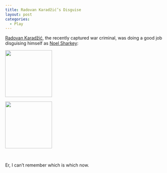 ```yaml
---
title: Radovan Karadžić’s Disguise
layout: post
categories:
  - Play
---
```

[Radovan Karadžić](http://en.wikipedia.org/wiki/Radovan_Karadžić), the recently captured war criminal, was doing a good job disguising himself as [Noel Sharkey](http://en.wikipedia.org/wiki/Noel_Sharkey):

<div id='gallery-4' class='gallery galleryid-24 gallery-columns-3 gallery-size-thumbnail'>
  <dl class='gallery-item'>
    <dt class='gallery-icon portrait'>
      <a href='http://cmbuckley.co.uk/blog/2008/07/24/radovan-karadzics-disguise/noel/'><img width="150" height="150" src="https://cmbuckley.co.uk/files/2008/07/noel-150x150.jpg" class="attachment-thumbnail size-thumbnail" alt="" srcset="https://cmbuckley.co.uk/files/2008/07/noel-150x150.jpg 150w, https://cmbuckley.co.uk/files/2008/07/noel-75x75.jpg 75w, https://cmbuckley.co.uk/files/2008/07/noel-100x100.jpg 100w" sizes="(max-width: 150px) 100vw, 150px" /></a>
    </dt>
  </dl>
  
  <dl class='gallery-item'>
    <dt class='gallery-icon portrait'>
      <a href='http://cmbuckley.co.uk/blog/2008/07/24/radovan-karadzics-disguise/radovan/'><img width="150" height="150" src="https://cmbuckley.co.uk/files/2008/07/radovan-150x150.jpg" class="attachment-thumbnail size-thumbnail" alt="" srcset="https://cmbuckley.co.uk/files/2008/07/radovan-150x150.jpg 150w, https://cmbuckley.co.uk/files/2008/07/radovan-75x75.jpg 75w, https://cmbuckley.co.uk/files/2008/07/radovan-100x100.jpg 100w" sizes="(max-width: 150px) 100vw, 150px" /></a>
    </dt>
  </dl>
  
  <br style='clear: both' />
</div>

Er, I can’t remember which is which now.